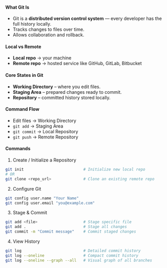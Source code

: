#### **What Git Is**

- Git is a **distributed version control system** — every developer has the full history locally.
- Tracks changes to files over time.
- Allows collaboration and rollback.
#### **Local vs Remote**

- **Local repo** → your machine
- **Remote repo** → hosted service like GitHub, GitLab, Bitbucket
#### **Core States in Git**

- **Working Directory** – where you edit files.
- **Staging Area** – prepared changes ready to commit.
- **Repository** – committed history stored locally.
#### **Command Flow**

- Edit files → Working Directory  
- `git add` → Staging Area  
- `git commit` → Local Repository  
- `git push` → Remote Repository  
#### **Commands**

1. Create / Initialize a Repository
```bash
git init                          # Initialize new local repo
# OR
git clone <repo_url>              # Clone an existing remote repo
```
2. Configure Git
```bash
git config user.name "Your Name"
git config user.email "you@example.com"
```
3. Stage & Commit
```bash
git add <file>                    # Stage specific file
git add .                         # Stage all changes
git commit -m "Commit message"    # Commit staged changes
```
4. View History
```bash
git log                           # Detailed commit history
git log --oneline                 # Compact commit history
git log --oneline --graph --all   # Visual graph of all branches
```